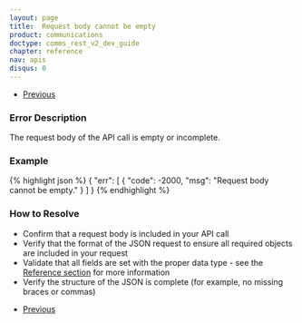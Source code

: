 ```yaml
---
layout: page
title:  Request body cannot be empty
product: communications
doctype: comms_rest_v2_dev_guide
chapter: reference
nav: apis
disqus: 0
---
```


<ul class="pager">
  <li class="previous"><a href="/communications/dev-guide_rest_v2/reference/general-errors/"><i class="glyphicon glyphicon-chevron-left"></i>Previous</a></li>
</ul>

<h3>Error Description</h3>
The request body of the API call is empty or incomplete.

<h3>Example</h3>
{% highlight json %}
{
  "err": [
    {
      "code": -2000,
      "msg": "Request body cannot be empty."
    }
  ]
}
{% endhighlight %}

<h3>How to Resolve</h3>
<ul class="dev-guide-list">
    <li>Confirm that a request body is included in your API call</li>
    <li>Verify that the format of the JSON request to ensure all required objects are included in your request</li>
    <li>Validate that all fields are set with the proper data type - see the <a class="dev-guide-link" href="/communications/dev-guide_rest_v2/reference/">Reference section</a> for more information</li>
    <li>Verify the structure of the JSON is complete (for example, no missing braces or commas)</li>
</ul>

<ul class="pager">
  <li class="previous"><a href="/communications/dev-guide_rest_v2/reference/general-errors/"><i class="glyphicon glyphicon-chevron-left"></i>Previous</a></li>
</ul>